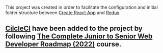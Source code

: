 This project was created in order to facilitate the configuration and initial folder structure between [Create React App](https://github.com/facebook/create-react-app) and [Redux](https://redux.js.org/).

## [CilcleCI](https://github.com/marketplace/circleci) have been added to the project by following [The Complete Junior to Senior Web Developer Roadmap (2022)](https://www.udemy.com/course/the-complete-junior-to-senior-web-developer-roadmap/) course.

